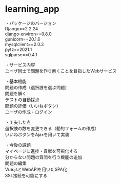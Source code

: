# learning_app  

・パッケージのバージョン  
Django==2.2.24  
django-environ==0.8.0  
gunicorn==20.1.0  
mysqlclient==2.0.3  
pytz==2021.1  
sqlparse==0.4.1  

・サービス内容  
ユーザ同士で問題を作り解くことを目指したWebサービス  

・基本機能  
問題の作成（選択肢を選ぶ問題）  
問題を解く  
テストの自動採点  
問題の評価（いいねボタン）  
ユーザの作成・ログイン  

・工夫した点  
選択肢の数を変更できる（動的フォームの作成）  
いいねボタンをAjaxを用いて実装  

・今後の課題  
マイページに進捗・貢献を可視化する  
分からない問題の質問を行う機能の追加  
問題の編集  
Vue.jsとWebAPIを用いたSPA化  
SSL接続を可能にする  


